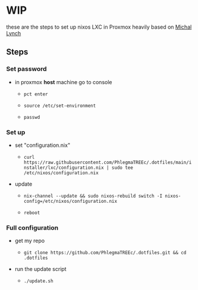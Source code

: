 # WIP

these are the steps to set up nixos LXC in Proxmox heavily based on [Michal Lynch](https://mtlynch.io/notes/nixos-proxmox/)
## Steps

### Set password

- in proxmox **host** machine go to console

  - `pct enter`

  - `source /etc/set-environment`

  - `passwd`

### Set up

- set "configuration.nix"

  - `curl https://raw.githubusercontent.com/PhlegmaTREEc/.dotfiles/main/installer/lxc/configuration.nix | sudo tee /etc/nixos/configuration.nix`

- update

  - `nix-channel --update && sudo nixos-rebuild switch -I nixos-config=/etc/nixos/configuration.nix`

  - `reboot`

### Full configuration

- get my repo

  - `git clone https://github.com/PhlegmaTREEc/.dotfiles.git && cd .dotfiles`

- run the update script

  - `./update.sh`
